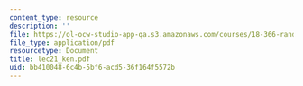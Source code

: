 ```yaml
---
content_type: resource
description: ''
file: https://ol-ocw-studio-app-qa.s3.amazonaws.com/courses/18-366-random-walks-and-diffusion-fall-2006/bb4100486c4b5bf6acd536f164f5572b_lec21_ken.pdf
file_type: application/pdf
resourcetype: Document
title: lec21_ken.pdf
uid: bb410048-6c4b-5bf6-acd5-36f164f5572b
---
```

